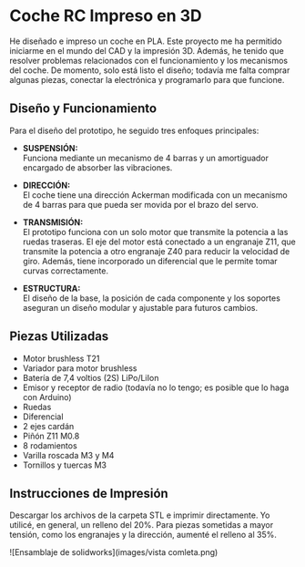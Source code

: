 # Coche RC Impreso en 3D

He diseñado e impreso un coche en PLA. Este proyecto me ha permitido iniciarme en el mundo del CAD y la impresión 3D. Además, he tenido que resolver problemas relacionados con el funcionamiento y los mecanismos del coche. De momento, solo está listo el diseño; todavía me falta comprar algunas piezas, conectar la electrónica y programarlo para que funcione.

## Diseño y Funcionamiento

Para el diseño del prototipo, he seguido tres enfoques principales:

- **SUSPENSIÓN:**  
  Funciona mediante un mecanismo de 4 barras y un amortiguador encargado de absorber las vibraciones.

- **DIRECCIÓN:**  
  El coche tiene una dirección Ackerman modificada con un mecanismo de 4 barras para que pueda ser movida por el brazo del servo.

- **TRANSMISIÓN:**  
  El prototipo funciona con un solo motor que transmite la potencia a las ruedas traseras. El eje del motor está conectado a un engranaje Z11, que transmite la potencia a otro engranaje Z40 para reducir la velocidad de giro. Además, tiene incorporado un diferencial que le permite tomar curvas correctamente.

- **ESTRUCTURA:**  
  El diseño de la base, la posición de cada componente y los soportes aseguran un diseño modular y ajustable para futuros cambios.

## Piezas Utilizadas

- Motor brushless T21
- Variador para motor brushless
- Batería de 7,4 voltios (2S) LiPo/LiIon
- Emisor y receptor de radio (todavía no lo tengo; es posible que lo haga con Arduino)
- Ruedas
- Diferencial
- 2 ejes cardán
- Piñón Z11 M0.8
- 8 rodamientos
- Varilla roscada M3 y M4
- Tornillos y tuercas M3

## Instrucciones de Impresión

Descargar los archivos de la carpeta STL e imprimir directamente. Yo utilicé, en general, un relleno del 20%. Para piezas sometidas a mayor tensión, como los engranajes y la dirección, aumenté el relleno al 35%.

![Ensamblaje de solidworks](images/vista comleta.png)
